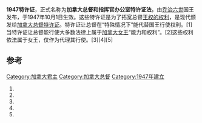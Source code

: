 **1947特许证**，正式名称为**加拿大总督和指挥官办公室特许证法**，由[乔治六世](../Page/乔治六世.md "wikilink")国王发布，于1947年10月1日生效。这些特许证是为了拓宽总督[王权的权利](https://zh.wikipedia.org/wiki/王权 "wikilink")，是现代颁发给[加拿大总督](https://zh.wikipedia.org/wiki/加拿大总督 "wikilink")[特许证](https://zh.wikipedia.org/wiki/特许证 "wikilink")。特许证让总督在“特殊情况下”能代替国王行使权利。\[1\]当特许证让总督能行使大多数法律上属于[加拿大女王](https://zh.wikipedia.org/wiki/加拿大女王 "wikilink")“能力和权利”。\[2\]这些权利依法属于女王，仅作为代理其行使。\[3\]\[4\]\[5\]

## 参考

[Category:加拿大君主](https://zh.wikipedia.org/wiki/Category:加拿大君主 "wikilink") [Category:加拿大总督](https://zh.wikipedia.org/wiki/Category:加拿大总督 "wikilink") [Category:1947年建立](https://zh.wikipedia.org/wiki/Category:1947年建立 "wikilink")

1.
2.
3.
4.
5.